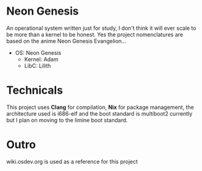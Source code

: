 # Neon Genesis
An operational system written just for study, I don't think it will ever scale
to be more than a kernel to be honest. Yes the project nomenclatures are based
on the anime Neon Genesis Evangelion...

* OS: Neon Genesis
  * Kernel:         Adam
  * LibC:           Lilith

# Technicals
This project uses **Clang** for compilation, **Nix** for package
management, the architecture used is i686-elf and the boot standard
is multiboot2 currently but I plan on moving to the limine boot
standard.

# Outro
wiki.osdev.org is used as a reference for this project
